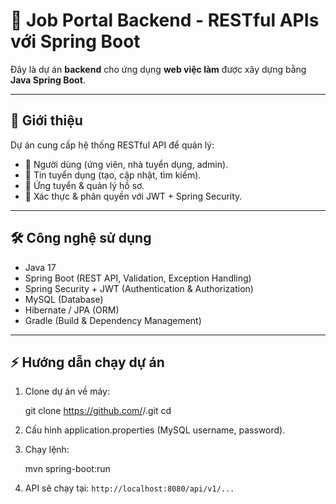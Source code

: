 # 🚀 Job Portal Backend - RESTful APIs với Spring Boot

Đây là dự án **backend** cho ứng dụng **web việc làm** được xây dựng bằng **Java Spring Boot**.

---

## 📖 Giới thiệu

Dự án cung cấp hệ thống RESTful API để quản lý:

* 👤 Người dùng (ứng viên, nhà tuyển dụng, admin).
* 💼 Tin tuyển dụng (tạo, cập nhật, tìm kiếm).
* 📝 Ứng tuyển & quản lý hồ sơ.
* 🔐 Xác thực & phân quyền với JWT + Spring Security.

---

## 🛠️ Công nghệ sử dụng

* Java 17
* Spring Boot (REST API, Validation, Exception Handling)
* Spring Security + JWT (Authentication & Authorization)
* MySQL (Database)
* Hibernate / JPA (ORM)
* Gradle (Build & Dependency Management)

---

## ⚡ Hướng dẫn chạy dự án

1. Clone dự án về máy:
    
    git clone https://github.com/<username>/<repo-name>.git cd <repo-name>
   
3. Cấu hình application.properties (MySQL username, password).
4. Chạy lệnh:
   
   mvn spring-boot:run
   
5. API sẽ chạy tại: `http://localhost:8080/api/v1/...`
